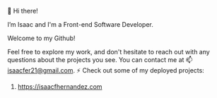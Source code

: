 👋 Hi there! 

I’m Isaac and I'm a Front-end Software Developer.

Welcome to my Github!

Feel free to explore my work, and don't hesitate to reach out with any questions about the projects you see. You can contact me at 📫 isaacfer21@gmail.com.
⚡ Check out some of my deployed projects:

1) https://isaacfhernandez.com





